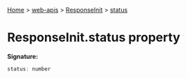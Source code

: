 [Home](./index) &gt; [web-apis](./web-apis.md) &gt; [ResponseInit](./web-apis.responseinit.md) &gt; [status](./web-apis.responseinit.status.md)

# ResponseInit.status property


**Signature:**
```javascript
status: number
```
